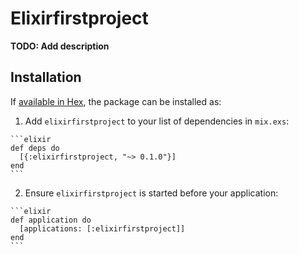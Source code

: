 # Elixirfirstproject

**TODO: Add description**

## Installation

If [available in Hex](https://hex.pm/docs/publish), the package can be installed as:

  1. Add `elixirfirstproject` to your list of dependencies in `mix.exs`:

    ```elixir
    def deps do
      [{:elixirfirstproject, "~> 0.1.0"}]
    end
    ```

  2. Ensure `elixirfirstproject` is started before your application:

    ```elixir
    def application do
      [applications: [:elixirfirstproject]]
    end
    ```

